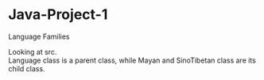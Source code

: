 # Java-Project-1
Language Families

Looking at src.   
Language class is a parent class, while Mayan and SinoTibetan class are its child class.
